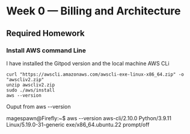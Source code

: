 # Week 0 — Billing and Architecture

## Required Homework

### Install AWS command Line

I have installed the Gitpod version and the local machine AWS CLi

```
curl "https://awscli.amazonaws.com/awscli-exe-linux-x86_64.zip" -o "awscliv2.zip"
unzip awscliv2.zip
sudo ./aws/install
aws --version
```

Ouput from aws --version

magespawn@Firefly:~$ aws --version
aws-cli/2.10.0 Python/3.9.11 Linux/5.19.0-31-generic exe/x86_64.ubuntu.22 prompt/off
